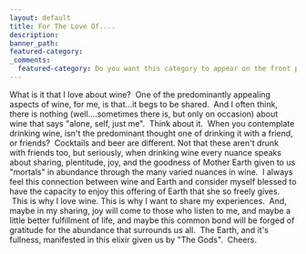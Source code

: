 ```yaml
---
layout: default
title: For The Love Of....
description:
banner_path:
featured-category:
_comments:
  featured-category: Do you want this category to appear on the front page?
---
```



What is it that I love about wine?  One of the predominantly appealing aspects of wine, for me, is that…it begs to be shared.  And I often think, there is nothing (well….sometimes there is, but only on occasion) about wine that says "alone, self, just me".  Think about it.  When you contemplate drinking wine, isn't the predominant thought one of drinking it with a friend, or friends?  Cocktails and beer are different. Not that these aren't drunk with friends too, but seriously, when drinking wine every nuance speaks about sharing, plentitude, joy, and the goodness of Mother Earth given to us "mortals" in abundance through the many varied nuances in wine.  I always feel this connection between wine and Earth and consider myself blessed to have the capacity to enjoy this offering of Earth that she so freely gives.  This is why I love wine. This is why I want to share my experiences.  And, maybe in my sharing, joy will come to those who listen to me, and maybe a little better fulfillment of life, and maybe this common bond will be forged of gratitude for the abundance that surrounds us all.  The Earth, and it's fullness, manifested in this elixir given us by "The Gods".  Cheers.